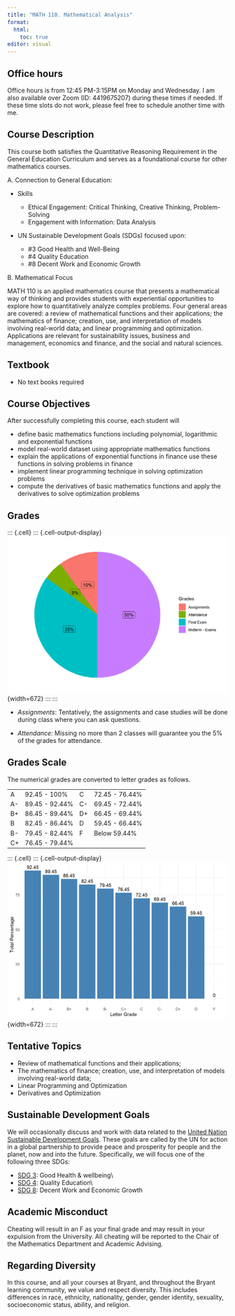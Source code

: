 ```yaml
---
title: "MATH 110. Mathematical Analysis"
format: 
  html:
    toc: true
editor: visual
---
```






## Office hours

Office hours is from 12:45 PM-3:15PM on Monday and Wednesday. I am also available over Zoom (ID: 4419675207) during these times if needed. If these time slots do not work, please feel free to schedule another time with me.


## Course Description

This course both satisfies the Quantitative Reasoning Requirement in the General Education Curriculum and serves as a foundational course for other mathematics courses.

A.  Connection to General Education:

-   Skills

    -   Ethical Engagement: Critical Thinking, Creative Thinking, Problem-Solving
    -   Engagement with Information: Data Analysis

-   UN Sustainable Development Goals (SDGs) focused upon:

    -   #3 Good Health and Well-Being
    -   #4 Quality Education
    -   #8 Decent Work and Economic Growth

B. Mathematical Focus

MATH 110 is an applied mathematics course that presents a mathematical way of thinking and provides students with experiential opportunities to explore how to quantitatively analyze complex problems. Four general areas are covered: a review of mathematical functions and their applications; the mathematics of finance; creation, use, and interpretation of models involving real-world data; and linear programming and optimization. Applications are relevant for sustainability issues, business and management, economics and finance, and the social and natural sciences.

## Textbook

-   No text books required

## Course Objectives

After successfully completing this course, each student will

-   define basic mathematics functions including polynomial, logarithmic and exponential functions
-   model real-world dataset using appropriate mathematics functions
-   explain the applications of exponential functions in finance use these functions in solving problems in finance
-   implement linear programming technique in solving optimization problems
-   compute the derivatives of basic mathematics functions and apply the derivatives to solve optimization problems

## Grades



::: {.cell}
::: {.cell-output-display}
![](syllabus_files/figure-html/unnamed-chunk-1-1.png){width=672}
:::
:::



-   *Assignments*: Tentatively, the assignments and case studies will be done during class where you can ask questions.

-   *Attendance*: Missing no more than 2 classes will guarantee you the 5% of the grades for attendance. 

## Grades Scale

The numerical grades are converted to letter grades as follows.

|     |                |     |                |
|-----|----------------|-----|----------------|
| A   | 92.45 - 100%   | C   | 72.45 - 76.44% |
| A-  | 89.45 - 92.44% | C-  | 69.45 - 72.44% |
| B+  | 86.45 - 89.44% | D+  | 66.45 - 69.44% |
| B   | 82.45 - 86.44% | D   | 59.45 - 66.44% |
| B-  | 79.45 - 82.44% | F   | Below 59.44%   |
| C+  | 76.45 - 79.44% |     |                |



::: {.cell}
::: {.cell-output-display}
![](syllabus_files/figure-html/unnamed-chunk-2-1.png){width=672}
:::
:::



## Tentative Topics

-   Review of mathematical functions and their applications; 
-   The mathematics of finance; creation, use, and interpretation of models involving real-world data; 
-   Linear Programming and Optimization
-   Derivatives and Optimization

## Sustainable Development Goals

We will occasionally discuss and work with data related to the [United Nation Sustainable Development Goals](https://sdgs.un.org/goals). These goals are called by the UN for action in a global partnership to provide peace and prosperity for people and the planet, now and into the future. Specifically, we will focus one of the following three SDGs:

-   [SDG 3](https://www.globalgoals.org/goals/3-good-health-and-well-being/): Good Health & wellbeing\
-   [SDG 4](https://www.globalgoals.org/goals/4-quality-education/): Quality Education\
-   [SDG 8](https://www.globalgoals.org/goals/8-decent-work-and-economic-growth/): Decent Work and Economic Growth

## Academic Misconduct

Cheating will result in an F as your final grade and may result in your expulsion from the University. All cheating will be reported to the Chair of the Mathematics Department and Academic Advising.

## Regarding Diversity

In this course, and all your courses at Bryant, and throughout the Bryant learning community, we value and respect diversity. This includes differences in race, ethnicity, nationality, gender, gender identity, sexuality, socioeconomic status, ability, and religion.

